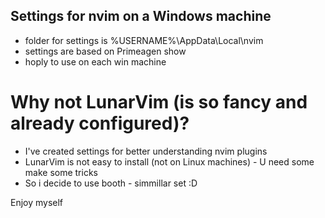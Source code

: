 ## Settings for nvim on a Windows machine

- folder for settings is %USERNAME%\AppData\Local\nvim
- settings are based on Primeagen show
- hoply to use on each win machine 

# Why not LunarVim (is so fancy and already configured)?

- I've created settings for better understanding nvim plugins 
- LunarVim is not easy to install (not on Linux machines) - U need some make some tricks
- So i decide to use booth - simmillar set :D 

Enjoy myself

